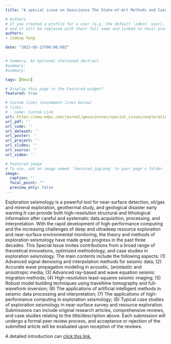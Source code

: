 ```yaml
---
title: "A special issue on Geoscience The State-of-Art Methods and Case Studies in Exploration Seismology "

# Authors
# If you created a profile for a user (e.g. the default `admin` user), write the username (folder name) here
# and it will be replaced with their full name and linked to their profile.
authors:
- Jidong Yang

date: "2022-05-23T00:00:00Z"


# Summary. An optional shortened abstract.
#summary:
#summary:

tags: [News]

# Display this page in the Featured widget?
featured: true

# Custom links (uncomment lines below)
# links:
# - name: Custom Link
url: https://www.mdpi.com/journal/geosciences/special_issues/exploration_seismology
url_pdf: ''
url_code: ''
url_dataset: ''
url_poster: ''
url_project: ''
url_slides: ''
url_source: ''
url_video: ''

# Featured image
# To use, add an image named `featured.jpg/png` to your page's folder.
image:
  caption: ''
  focal_point: ""
  preview_only: false
---
```


Exploration seismology is a powerful tool for near-surface detection, oil/gas and mineral exploration, geothermal study, and geological disaster early warning.It can provide both high-resolution structural and lithological information after careful and systematic data acquisition, processing, and interpretation. With the rapid development of high-performance computing and the increasing challenges of deep and ultradeep resource exploration and near-surface environmental monitoring, the theory and methods of exploration seismology have made great progress in the past three decades. This Special Issue invites contributions from a broad range of theoretical innovations, optimized methodology, and case studies in exploration seismology. The main contents include the following aspects: (1) Advanced signal denoising and interpolation methods for seismic data; (2) Accurate wave propagation modeling in acoustic, (an)elastic and anisotropic media; (3) Advanced ray-based and wave equation seismic migration methods; (4) High-resolution least-squares seismic imaging; (5) Robust model building techniques using traveltime tomography and full-waveform inversion; (6) The applications of artificial intelligent methods in seismic data processing and interpretation; (7) The applications of high-performance computing in exploration seismology; (8) Typical case studies of exploration seismology in near-surface survey and resource exploration. Submissions can include original research articles, comprehensive reviews, and case studies relating to the title/description above. Each submission will undergo a formal peer review process, and acceptance or rejection of the submitted article will be evaluated upon reception of the reviews.


A detailed introduction can [click this link.](https://www.mdpi.com/journal/geosciences/special_issues/exploration_seismology)
